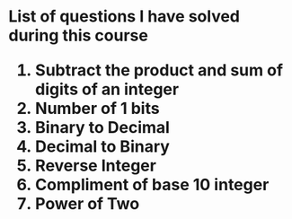 <h1>List of questions I have solved during this course
<ol>
<li>Subtract the product and sum of digits of an integer
<li>Number of 1 bits
<li>Binary to Decimal
<li>Decimal to Binary
<li>Reverse Integer
<li>Compliment of base 10 integer
<li>Power of Two